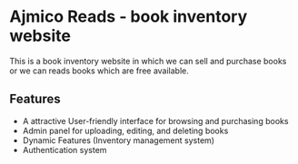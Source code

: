 
# Ajmico Reads - book inventory website

This is a book inventory website in which we can sell and purchase books or we can reads books which are free available.


## Features

- A attractive User-friendly interface for browsing and purchasing books
- Admin panel for uploading, editing, and deleting books
- Dynamic Features (Inventory management system)
- Authentication system


